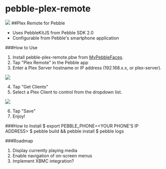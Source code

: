 pebble-plex-remote
==================

![](https://raw.github.com/spangborn/pebble-plex-remote/master/screenshot.png)
##Plex Remote for Pebble

- Uses PebbleKitJS from Pebble SDK 2.0
- Configurable from Pebble's smartphone application


###How to Use

1. Install pebble-plex-remote.pbw from [MyPebbleFaces](http://www.mypebblefaces.com/apps/1936/7371/).
2. Tap "Plex Remote" in the Pebble app
3. Enter a Plex Server hostname or IP address (192.168.x.x, or plex-server).

![](http://i.imgur.com/3sDZdg5.png)

4. Tap "Get Clients"
5. Select a Plex Client to control from the dropdown list.

![](http://i.imgur.com/0AJyotG.png)

6. Tap "Save"
7. Enjoy!

###How to Install
    $ export PEBBLE_PHONE=<YOUR PHONE'S IP ADDRESS>
    $ pebble build && pebble install
    $ pebble logs

###Roadmap
1. Display currently playing media
2. Enable navigation of on-screen menus
3. Implement XBMC integration?

